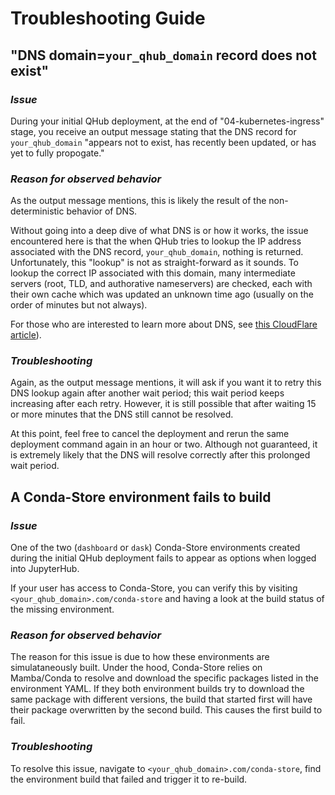 # Troubleshooting Guide

## "DNS domain=`your_qhub_domain` record does not exist"

### *Issue*
During your initial QHub deployment, at the end of "04-kubernetes-ingress" stage, you receive an output message stating that the DNS record for `your_qhub_domain` "appears not to exist, has recently been updated, or has yet to fully propogate."

### *Reason for observed behavior*
As the output message mentions, this is likely the result of the non-deterministic behavior of DNS.

Without going into a deep dive of what DNS is or how it works, the issue encountered here is that the when QHub tries to lookup the IP address associated with the DNS record, `your_qhub_domain`, nothing is returned. Unfortunately, this "lookup" is not as straight-forward as it sounds. To lookup the correct IP associated with this domain, many intermediate servers (root, TLD, and authorative nameservers) are checked, each with their own cache which was updated an unknown time ago (usually on the order of minutes but not always).

For those who are interested to learn more about DNS, see [this CloudFlare article](https://www.cloudflare.com/learning/dns/what-is-dns/)).

### *Troubleshooting*
Again, as the output message mentions, it will ask if you want it to retry this DNS lookup again after another wait period; this wait period keeps increasing after each retry. However, it is still possible that after waiting 15 or more minutes that the DNS still cannot be resolved.

At this point, feel free to cancel the deployment and rerun the same deployment command again in an hour or two. Although not guaranteed, it is extremely likely that the DNS will resolve correctly after this prolonged wait period.


## A Conda-Store environment fails to build

### *Issue*
One of the two (`dashboard` or `dask`) Conda-Store environments created during the initial QHub deployment fails to appear as options when logged into JupyterHub.

If your user has access to Conda-Store, you can verify this by visiting `<your_qhub_domain>.com/conda-store` and having a look at the build status of the missing environment.

### *Reason for observed behavior*
The reason for this issue is due to how these environments are simulataneously built. Under the hood, Conda-Store relies on Mamba/Conda to resolve and download the specific packages listed in the environment YAML. If they both environment builds try to download the same package with different versions, the build that started first will have their package overwritten by the second build. This causes the first build to fail.

### *Troubleshooting*
To resolve this issue, navigate to `<your_qhub_domain>.com/conda-store`, find the environment build that failed and trigger it to re-build.
